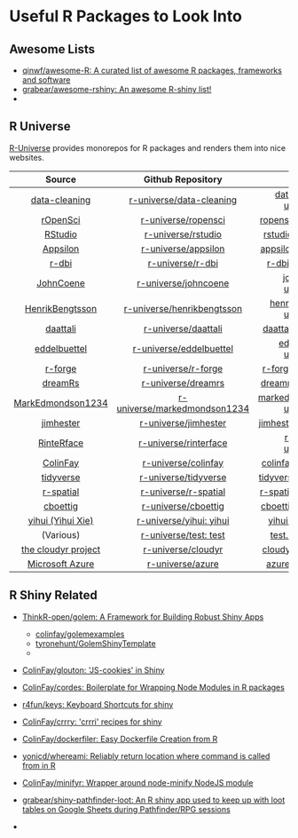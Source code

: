 # Useful R Packages to Look Into

## Awesome Lists

- [qinwf/awesome-R: A curated list of awesome R packages, frameworks and software](https://github.com/qinwf/awesome-R)
- [grabear/awesome-rshiny: An awesome R-shiny list!](https://github.com/grabear/awesome-rshiny)
- 

## R Universe

[R-Universe]([https://github.com/r-universe) provides monorepos for R packages and renders them into nice websites.

|                          Source                           |                      Github Repository                       |                           Website                            |
| :-------------------------------------------------------: | :----------------------------------------------------------: | :----------------------------------------------------------: |
|     [data-cleaning](https://github.com/data-cleaning)     | [r-universe/data-cleaning](https://github.com/r-universe/data-cleaning) | [data-cleaning.r-universe.dev](https://data-cleaning.r-universe.dev/) |
|          [rOpenSci](https://github.com/ropensci)          | [r-universe/ropensci](https://github.com/r-universe/ropensci) | [ropensci.r-universe.dev](https://ropensci.r-universe.dev/)  |
|           [RStudio](https://github.com/rstudio)           | [r-universe/rstudio](https://github.com/r-universe/rstudio)  |  [rstudio.r-universe.dev](https://rstudio.r-universe.dev/)   |
|          [Appsilon](https://github.com/Appsilon)          | [r-universe/appsilon](https://github.com/r-universe/appsilon) | [appsilon.r-universe.dev](https://appsilon.r-universe.dev/)  |
|             [r-dbi](https://github.com/r-dbi)             |   [r-universe/r-dbi](https://github.com/r-universe/r-dbi)    |    [r-dbi.r-universe.dev](https://r-dbi.r-universe.dev/)     |
|         [JohnCoene](https://github.com/JohnCoene)         | [r-universe/johncoene](https://github.com/r-universe/johncoene) | [johncoene.r-universe.dev](https://johncoene.r-universe.dev/) |
|   [HenrikBengtsson](https://github.com/HenrikBengtsson)   | [r-universe/henrikbengtsson](https://github.com/r-universe/henrikbengtsson) | [henrikbengtsson.r-universe.dev](https://henrikbengtsson.r-universe.dev/) |
|          [daattali](https://github.com/daattali)          | [r-universe/daattali](https://github.com/r-universe/daattali) | [daattali.r-universe.dev](https://daattali.r-universe.dev/)  |
|      [eddelbuettel](https://github.com/eddelbuettel)      | [r-universe/eddelbuettel](https://github.com/r-universe/eddelbuettel) | [eddelbuettel.r-universe.dev](https://eddelbuettel.r-universe.dev/) |
|           [r-forge](https://github/com/r-forge)           | [r-universe/r-forge](https://github.com/r-universe/r-forge)  |  [r-forge.r-universe.dev](https://r-forge.r-universe.dev/)   |
|           [dreamRs](https://github.com/dreamRs)           | [r-universe/dreamrs](https://github.com/r-universe/dreamrs)  |  [dreamrs.r-universe.dev](https://dreamrs.r-universe.dev/)   |
| [MarkEdmondson1234](https://github.com/MarkEdmondson1234) | [r-universe/markedmondson1234](https://github.com/r-universe/markedmondson1234) | [markedmondson1234.r-universe.dev](https://markedmondson1234.r-universe.dev/) |
|         [jimhester](https://github.com/jimhester)         | [r-universe/jimhester](https://github.com/r-universe/jimhester) | [jimhester.r-universe.dev](https://jimhester.r-universe.dev/) |
|        [RinteRface](https://github.com/RinteRface)        | [r-universe/rinterface](https://github.com/r-universe/rinterface) | [rinterface.r-universe.dev](https://rinterface.r-universe.dev/) |
|          [ColinFay](https://github.com/ColinFay)          | [r-universe/colinfay](https://github.com/r-universe/colinfay) | [colinfay.r-universe.dev](https://colinfay.r-universe.dev/)  |
|         [tidyverse](https://github.com/tidyverse)         | [r-universe/tidyverse](https://github.com/r-universe/tidyverse) | [tidyverse.r-universe.dev](https://tidyverse.r-universe.dev/) |
|         [r-spatial](https://github.com/r-spatial)         | [r-universe/r-spatial](https://github.com/r-universe/r-spatial) | [r-spatial.r-universe.dev](https://r-spatial.r-universe.dev/) |
|          [cboettig](https://github.com/cboettig)          | [r-universe/cboettig](https://github.com/r-universe/cboettig) | [cboettig.r-universe.dev](https://cboettig.r-universe.dev/)  |
|       [yihui (Yihui Xie)](https://github.com/yihui)       | [r-universe/yihui: yihui](https://github.com/r-universe/yihui) |    [yihui.r-universe.dev](https://yihui.r-universe.dev/)     |
|                         (Various)                         | [r-universe/test: test](https://github.com/r-universe/test)  |     [test.r-universe.dev](https://test.r-universe.dev/)      |
|     [the cloudyr project](https://github.com/cloudyr)     | [r-universe/cloudyr](https://github.com/r-universe/cloudyr)  |  [cloudyr.r-universe.dev](https://cloudyr.r-universe.dev/)   |
|        [Microsoft Azure](https://github.com/Azure)        |   [r-universe/azure](https://github.com/r-universe/azure)    |    [azure.r-universe.dev](https://azure.r-universe.dev/)     |

## R Shiny Related

- [ThinkR-open/golem: A Framework for Building Robust Shiny Apps](https://github.com/ThinkR-open/golem)
  - [colinfay/golemexamples](https://github.com/ColinFay/golemexamples)
  - [tyronehunt/GolemShinyTemplate](https://github.com/tyronehunt/GolemShinyTemplate)
  - 

- [ColinFay/glouton: 'JS-cookies' in Shiny](https://github.com/ColinFay/glouton)
- [ColinFay/cordes: Boilerplate for Wrapping Node Modules in R packages](https://github.com/ColinFay/cordes)
- [r4fun/keys: Keyboard Shortcuts for shiny](https://github.com/r4fun/keys)
- [ColinFay/crrry: 'crrri' recipes for shiny](https://github.com/ColinFay/crrry)
- [ColinFay/dockerfiler: Easy Dockerfile Creation from R](https://github.com/ColinFay/dockerfiler)
- [yonicd/whereami: Reliably return location where command is called from in R](https://github.com/yonicd/whereami)
- [ColinFay/minifyr: Wrapper around node-minify NodeJS module](https://github.com/ColinFay/minifyr)
- [grabear/shiny-pathfinder-loot: An R shiny app used to keep up with loot tables on Google Sheets during Pathfinder/RPG sessions](https://github.com/grabear/shiny-pathfinder-loot)
- 